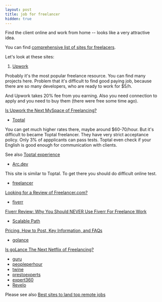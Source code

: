 ```yaml
---
layout: post
title: job for freelancer
hidden: true
---
```

Find the client online and work from home -- looks like a very attractive idea.

You can find [comprehensive list of sites for freelacers](https://blog.payoneer.com/freelancers/it-programming/20-job-sites-for-freelance-programmers-and-designers/).

Let's look at these sites:

1. [Upwork](https://www.upwork.com/)

Probably it's the most popular freelance resource. You can find many projects here.
Problem that it's difficult to find good paying job, because there are so many developers, who are ready to work for $5/h.

And Upwork takes 20% fee from you earning. Also you need connection to apply and you need to buy them (there were free some time ago).

[Is Upwork the Next MySpace of Freelancing?](https://medium.com/maqtoob-for-entrepreneurs/is-upwork-the-next-myspace-of-freelancing-f701ec573933)

* [Toptal](https://www.toptal.com/)

You can get much higher rates there, maybe around $60-70/hour. But it's difficult to became Toptal freelancer. They have very strict acceptance policy. Only 3% of appplicants can pass tests. Toptal even check if your English is good enough for communication with clients.

See also [Toptal experience](https://medium.com/@joe.vqhoa/my-experience-with-toptal-dfdc0df077a)

* [Arc.dev](https://arc.dev/)

This site is similar to Toptal. To get there you should do difficult online test.

* [freelancer](https://www.freelancer.com/)

[Looking for a Review of Freelancer.com?](https://blog.hubstaff.com/review-of-freelancer-com/)

* [fiverr](https://www.fiverr.com/)

[Fiverr Review: Why You Should NEVER Use Fiverr For Freelance Work](https://thefreelanceeffect.com/fiverr-review/)

* [Scalable Path](https://www.scalablepath.com/)

[Pricing, How to Post, Key Information, and FAQs](https://www.betterteam.com/scalable-path)

* [golance](https://golance.com/)

[Is goLance The Next Netflix of Freelancing?](https://medium.com/@nebojsa.todorovic/is-golance-the-next-netflix-of-freelancing-be7b1a98fa80)

* [guru](https://www.guru.com/)
* [peopleperhour](https://www.peopleperhour.com/)
* [twine](https://www.twine.fm/)
* [prestoexperts](https://www.prestoexperts.com/)
* [expert360](https://expert360.com/)
* [Revelo](https://www.revelo.com/)

Please see also [Best sites to land top remote jobs](https://dev.to/caroso1222/best-sites-to-land-top-remote-jobs-100k-year-4n04)
